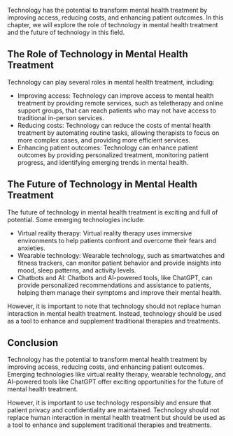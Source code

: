 

Technology has the potential to transform mental health treatment by improving access, reducing costs, and enhancing patient outcomes. In this chapter, we will explore the role of technology in mental health treatment and the future of technology in this field.

The Role of Technology in Mental Health Treatment
-------------------------------------------------

Technology can play several roles in mental health treatment, including:

* Improving access: Technology can improve access to mental health treatment by providing remote services, such as teletherapy and online support groups, that can reach patients who may not have access to traditional in-person services.
* Reducing costs: Technology can reduce the costs of mental health treatment by automating routine tasks, allowing therapists to focus on more complex cases, and providing more efficient services.
* Enhancing patient outcomes: Technology can enhance patient outcomes by providing personalized treatment, monitoring patient progress, and identifying emerging trends in mental health.

The Future of Technology in Mental Health Treatment
---------------------------------------------------

The future of technology in mental health treatment is exciting and full of potential. Some emerging technologies include:

* Virtual reality therapy: Virtual reality therapy uses immersive environments to help patients confront and overcome their fears and anxieties.
* Wearable technology: Wearable technology, such as smartwatches and fitness trackers, can monitor patient behavior and provide insights into mood, sleep patterns, and activity levels.
* Chatbots and AI: Chatbots and AI-powered tools, like ChatGPT, can provide personalized recommendations and assistance to patients, helping them manage their symptoms and improve their mental health.

However, it is important to note that technology should not replace human interaction in mental health treatment. Instead, technology should be used as a tool to enhance and supplement traditional therapies and treatments.

Conclusion
----------

Technology has the potential to transform mental health treatment by improving access, reducing costs, and enhancing patient outcomes. Emerging technologies like virtual reality therapy, wearable technology, and AI-powered tools like ChatGPT offer exciting opportunities for the future of mental health treatment.

However, it is important to use technology responsibly and ensure that patient privacy and confidentiality are maintained. Technology should not replace human interaction in mental health treatment but should be used as a tool to enhance and supplement traditional therapies and treatments.
